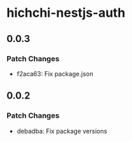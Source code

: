 # hichchi-nestjs-auth

## 0.0.3

### Patch Changes

- f2aca63: Fix package.json

## 0.0.2

### Patch Changes

- debadba: Fix package versions
